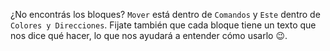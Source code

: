 ¿No encontrás los bloques? `Mover` está dentro de `Comandos` y `Este` dentro de `Colores y Direcciones`.
Fijate también que cada bloque tiene un texto que nos dice qué hacer, lo que nos ayudará a entender cómo usarlo :wink:.